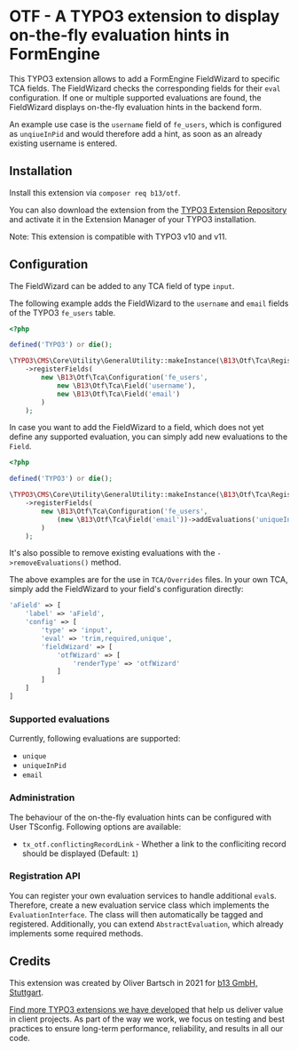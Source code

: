 # OTF - A TYPO3 extension to display on-the-fly evaluation hints in FormEngine

This TYPO3 extension allows to add a FormEngine FieldWizard to specific
TCA fields. The FieldWizard checks the corresponding fields for their
`eval` configuration. If one or multiple supported evaluations are found,
the FieldWizard displays on-the-fly evaluation hints in the backend form.

An example use case is the `username` field of `fe_users`, which is
configured as `unqiueInPid` and would therefore add a hint, as soon
as an already existing username is entered.

## Installation

Install this extension via `composer req b13/otf`.

You can also download the extension from the
[TYPO3 Extension Repository](https://extensions.typo3.org/extension/otf/) and
activate it in the Extension Manager of your TYPO3 installation.

Note: This extension is compatible with TYPO3 v10 and v11.

## Configuration

The FieldWizard can be added to any TCA field of type ``input``.

The following example adds the FieldWizard to the `username` and `email`
fields of the TYPO3 `fe_users` table.

```php
<?php

defined('TYPO3') or die();

\TYPO3\CMS\Core\Utility\GeneralUtility::makeInstance(\B13\Otf\Tca\Registry::class)
    ->registerFields(
        new \B13\Otf\Tca\Configuration('fe_users',
            new \B13\Otf\Tca\Field('username'),
            new \B13\Otf\Tca\Field('email')
        )
    );
```

In case you want to add the FieldWizard to a field, which does not yet
define any supported evaluation, you can simply add new evaluations to
the `Field`.

````php
<?php

defined('TYPO3') or die();

\TYPO3\CMS\Core\Utility\GeneralUtility::makeInstance(\B13\Otf\Tca\Registry::class)
    ->registerFields(
        new \B13\Otf\Tca\Configuration('fe_users',
            (new \B13\Otf\Tca\Field('email'))->addEvaluations('uniqueInPid', 'email')
        )
    );
````

It's also possible to remove existing evaluations with the
`->removeEvaluations()` method.

The above examples are for the use in `TCA/Overrides` files. In your own
TCA, simply add the FieldWizard to your field's configuration directly:

````php
'aField' => [
    'label' => 'aField',
    'config' => [
        'type' => 'input',
        'eval' => 'trim,required,unique',
        'fieldWizard' => [
            'otfWizard' => [
                'renderType' => 'otfWizard'
            ]
        ]
    ]
]
````


### Supported evaluations

Currently, following evaluations are supported:

* `unique`
* `uniqueInPid`
* `email`

### Administration

The behaviour of the on-the-fly evaluation hints can be configured with
User TSconfig. Following options are available:

* `tx_otf.conflictingRecordLink` - Whether a link to the confliciting record should be displayed (Default: `1`)

### Registration API

You can register your own evaluation services to handle additional `eval`s.
Therefore, create a new evaluation service class which implements the
`EvaluationInterface`. The class will then automatically be tagged and
registered. Additionally, you can extend `AbstractEvaluation`, which
already implements some required methods.

## Credits

This extension was created by Oliver Bartsch in 2021 for [b13 GmbH, Stuttgart](https://b13.com).

[Find more TYPO3 extensions we have developed](https://b13.com/useful-typo3-extensions-from-b13-to-you)
that help us deliver value in client projects. As part of the way we work,
we focus on testing and best practices to ensure long-term performance,
reliability, and results in all our code.
